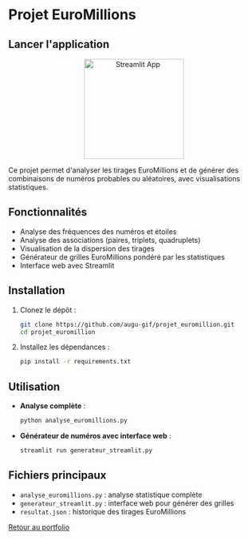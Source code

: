 # Projet EuroMillions

## Lancer l'application 
<p align="center">
  <a href="https://augu-gif-projet-euromillion-generateur-streamlit-vkeyxo.streamlit.app/">
    <img src="https://streamlit.io/images/brand/streamlit-logo-primary-colormark-darktext.png" alt="Streamlit App" width="200"/>
  </a>
</p>

Ce projet permet d'analyser les tirages EuroMillions et de générer des combinaisons de numéros probables ou aléatoires, avec visualisations statistiques.


## Fonctionnalités
- Analyse des fréquences des numéros et étoiles
- Analyse des associations (paires, triplets, quadruplets)
- Visualisation de la dispersion des tirages
- Générateur de grilles EuroMillions pondéré par les statistiques
- Interface web avec Streamlit

## Installation
1. Clonez le dépôt :
   ```bash
   git clone https://github.com/augu-gif/projet_euromillion.git
   cd projet_euromillion
   ```
2. Installez les dépendances :
   ```bash
   pip install -r requirements.txt
   ```

## Utilisation
- **Analyse complète** :
  ```bash
  python analyse_euromillions.py
  ```
- **Générateur de numéros avec interface web** :
  ```bash
  streamlit run generateur_streamlit.py
  ```

## Fichiers principaux
- `analyse_euromillions.py` : analyse statistique complète
- `generateur_streamlit.py` : interface web pour générer des grilles
- `resultat.json` : historique des tirages EuroMillions

[Retour au portfolio](https://github.com/augu-gif/mon-portfolio-data/blob/main/README.md)
